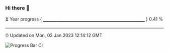 ### Hi there 👋

⏳ Year progress { ▁▁▁▁▁▁▁▁▁▁▁▁▁▁▁▁▁▁▁▁▁▁▁▁▁▁▁▁▁▁ } 0.41 %

---

⏰ Updated on Mon, 02 Jan 2023 12:14:12 GMT

![Progress Bar CI](https://github.com/Shyam-Makwana/GitHub-Actions-Demo/workflows/Progress%20Bar%20CI/badge.svg)
